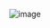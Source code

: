 ![image](https://github.com/sudesrcyr/FormApp/assets/114005098/375ae428-30f4-4e7f-a293-df78c9a95f60)
